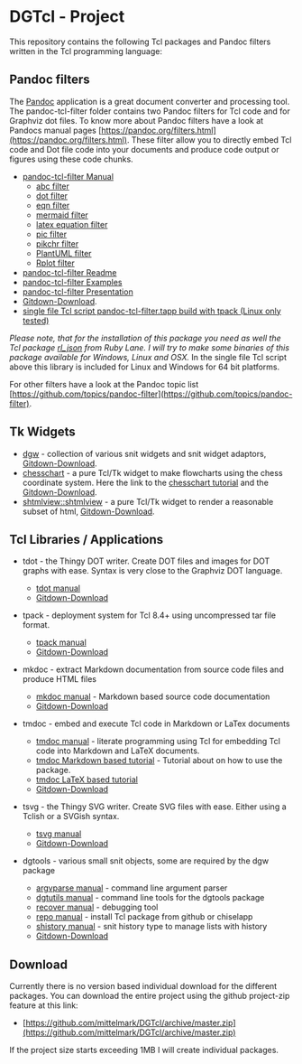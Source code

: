 # DGTcl - Project

This repository contains the following Tcl packages and Pandoc filters written in the Tcl programming language:

## Pandoc filters

The [Pandoc](https://pandoc.org) application is a great document converter and processing tool. 
The pandoc-tcl-filter folder contains two Pandoc filters for Tcl code and for Graphviz dot files. To know more about Pandoc filters have a look at Pandocs manual pages [https://pandoc.org/filters.html](https://pandoc.org/filters.html). 
These filter allow you to directly embed Tcl code and Dot file code into your documents and produce code output or figures using these code chunks.

* [pandoc-tcl-filter Manual](http://htmlpreview.github.io/?https://github.com/mittelmark/DGTcl/blob/master/pandoc-tcl-filter/pandoc-tcl-filter.html) 
    * [abc filter](http://htmlpreview.github.io/?https://github.com/mittelmark/DGTcl/blob/master/pandoc-tcl-filter/filter/filter-abc.html) 
    * [dot filter](http://htmlpreview.github.io/?https://github.com/mittelmark/DGTcl/blob/master/pandoc-tcl-filter/filter/filter-dot.html) 
    * [eqn filter](http://htmlpreview.github.io/?https://github.com/mittelmark/DGTcl/blob/master/pandoc-tcl-filter/filter/filter-eqn.html)     
    * [mermaid filter](http://htmlpreview.github.io/?https://github.com/mittelmark/DGTcl/blob/master/pandoc-tcl-filter/filter/filter-mmd.html) 
    * [latex equation filter](http://htmlpreview.github.io/?https://github.com/mittelmark/DGTcl/blob/master/pandoc-tcl-filter/filter/filter-mtex.html)     
    * [pic filter](http://htmlpreview.github.io/?https://github.com/mittelmark/DGTcl/blob/master/pandoc-tcl-filter/filter/filter-pic.html)         
    * [pikchr filter](http://htmlpreview.github.io/?https://github.com/mittelmark/DGTcl/blob/master/pandoc-tcl-filter/filter/filter-pik.html)     
    * [PlantUML filter](http://htmlpreview.github.io/?https://github.com/mittelmark/DGTcl/blob/master/pandoc-tcl-filter/filter/filter-puml.html)         
    * [Rplot filter](http://htmlpreview.github.io/?https://github.com/mittelmark/DGTcl/blob/master/pandoc-tcl-filter/filter/filter-rplot.html)         
* [pandoc-tcl-filter Readme](http://htmlpreview.github.io/?https://github.com/mittelmark/DGTcl/blob/master/pandoc-tcl-filter/Readme.html) 
* [pandoc-tcl-filter Examples](https://htmlpreview.github.io/?https://raw.githubusercontent.com/mittelmark/DGTcl/master/pandoc-tcl-filter/examples/example-dot.html)
* [pandoc-tcl-filter Presentation](https://github.com/mittelmark/DGTcl/blob/master/pandoc-tcl-filter/doc/Groth-S-and-T-2021.pdf) 
* [Gitdown-Download](https://downgit.github.io/#/home?url=https://github.com/mittelmark/DGTcl/tree/master/pandoc-tcl-filter).
* [single file Tcl script pandoc-tcl-filter.tapp build with tpack (Linux only tested)](https://github.com/mittelmark/DGTcl/suites/4629908830/artifacts/125373140)

_Please note, that for the installation of this package you need as well the Tcl package [rl_json](https://github.com/RubyLane/rl_json) from Ruby Lane. I will try to make some binaries of this package available for Windows, Linux and OSX._ 
In the single file Tcl script above this library is included for Linux and Windows for 64 bit platforms.

For other filters have a look at the Pandoc topic list [https://github.com/topics/pandoc-filter](https://github.com/topics/pandoc-filter).

## Tk Widgets

* [dgw](http://htmlpreview.github.io/?https://github.com/mittelmark/DGTcl/blob/master/lib/dgw/dgw.html) - 
  collection of various snit widgets and snit widget adaptors,   
  [Gitdown-Download](https://downgit.github.io/#/home?url=https://github.com/mittelmark/DGTcl/tree/master/lib/dgw).
* [chesschart](http://htmlpreview.github.io/?https://github.com/mittelmark/DGTcl/blob/master/lib/chesschart/chesschart.html) - 
  a pure Tcl/Tk widget to make flowcharts using the chess coordinate system. 
  Here the link to the [chesschart tutorial](http://htmlpreview.github.io/?https://github.com/mittelmark/DGTcl/blob/master/lib/chesschart/doc/intro.html) and the 
  [Gitdown-Download](https://downgit.github.io/#/home?url=https://github.com/mittelmark/DGTcl/tree/master/lib/chesschart).
* [shtmlview::shtmlview](http://htmlpreview.github.io/?https://github.com/mittelmark/DGTcl/blob/master/lib/shtmlview/shtmlview.html) - 
    a pure Tcl/Tk widget to render a reasonable subset of html,   [Gitdown-Download](https://downgit.github.io/#/home?url=https://github.com/mittelmark/DGTcl/tree/master/lib/shtmlview).

## Tcl Libraries / Applications    

* tdot - the Thingy DOT writer. Create DOT files and images for DOT graphs with ease. Syntax is very close to the Graphviz DOT language.
  * [tdot manual](http://htmlpreview.github.io/?https://github.com/mittelmark/DGTcl/blob/master/lib/tdot/tdot.html)
  * [Gitdown-Download](https://downgit.github.io/#/home?url=https://github.com/mittelmark/DGTcl/tree/master/lib/tdot)
  
* tpack - deployment system for Tcl 8.4+ using uncompressed tar file format.  
  * [tpack manual](http://htmlpreview.github.io/?https://github.com/mittelmark/DGTcl/blob/master/apps/tpack/tpack.html) 
  * [Gitdown-Download](https://downgit.github.io/#/home?url=https://github.com/mittelmark/DGTcl/tree/master/apps/tpack)

* mkdoc - extract Markdown documentation from source code files and produce HTML files
  * [mkdoc manual](http://htmlpreview.github.io/?https://github.com/mittelmark/DGTcl/blob/master/lib/mkdoc/mkdoc.html) - Markdown based source code documentation
  * [Gitdown-Download](https://downgit.github.io/#/home?url=https://github.com/mittelmark/DGTcl/tree/master/lib/mkdoc)

* tmdoc - embed and execute Tcl code in Markdown or LaTex documents
  * [tmdoc manual](http://htmlpreview.github.io/?https://github.com/mittelmark/DGTcl/blob/master/lib/tmdoc/tmdoc.html) - literate programming using Tcl for embedding Tcl code into Markdown and LaTeX documents.
  * [tmdoc Markdown based tutorial](http://htmlpreview.github.io/?https://github.com/mittelmark/DGTcl/blob/master/lib/tmdoc/tutorial/tmd.html) - Tutorial about on how to use the package.
  * [tmdoc LaTeX based tutorial](https://github.com/mittelmark/DGTcl/blob/master/lib/tmdoc/latex/tmdoc-template.pdf)
  * [Gitdown-Download](https://downgit.github.io/#/home?url=https://github.com/mittelmark/DGTcl/tree/master/lib/tmdoc)

* tsvg - the Thingy SVG writer. Create SVG files with ease. Either using a Tclish or a SVGish syntax.
  * [tsvg manual](http://htmlpreview.github.io/?https://github.com/mittelmark/DGTcl/blob/master/pandoc-tcl-filter/lib/tsvg/tsvg.html)
  * [Gitdown-Download](https://downgit.github.io/#/home?url=https://github.com/mittelmark/DGTcl/tree/master/pandoc-tcl-filter/lib/tsvg)
  
  

* dgtools - various small snit objects, some are required by the dgw package
  * [argvparse manual](http://htmlpreview.github.io/?https://github.com/mittelmark/DGTcl/blob/master/lib/dgtools/argvparse.html) - command line argument parser
  * [dgtutils manual](http://htmlpreview.github.io/?https://github.com/mittelmark/DGTcl/blob/master/lib/dgtools/dgtutils.html) - command line tools for the dgtools package
  * [recover manual](http://htmlpreview.github.io/?https://github.com/mittelmark/DGTcl/blob/master/lib/dgtools/recover.html) - debugging tool
  * [repo manual](http://htmlpreview.github.io/?https://github.com/mittelmark/DGTcl/blob/master/lib/dgtools/repo.html) - install Tcl package from github or chiselapp
  * [shistory manual](http://htmlpreview.github.io/?https://github.com/mittelmark/DGTcl/blob/master/lib/dgtools/shistory.html) - snit history type to manage lists with history
  * [Gitdown-Download](https://downgit.github.io/#/home?url=https://github.com/mittelmark/DGTcl/tree/master/lib/dgtools)
  
## Download

Currently there is no version based individual download for the different packages. 
You can download the entire project using the github project-zip feature at this link:

* [https://github.com/mittelmark/DGTcl/archive/master.zip](https://github.com/mittelmark/DGTcl/archive/master.zip)

If the project size starts exceeding 1MB I will create individual packages.
